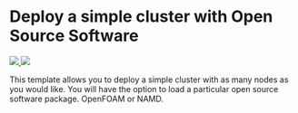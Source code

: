 # Deploy a simple cluster with Open Source Software

<a href="https://portal.azure.com/#create/Microsoft.Template/uri/https%3A%2F%2Fraw.githubusercontent.com%2Faz-cat%2FHPC-5clickTemplates%2Fmaster%2FCopyHPCCluster%2Fazuredeploy.json" target="_blank">
    <img src="http://azuredeploy.net/deploybutton.png"/>
</a>
<a href="http://armviz.io/#/?load=https%3A%2F%2Fraw.githubusercontent.com%2Faz-cat%2FHPC-5clickTemplates%2Fmaster%2FCopyHPCCluster%2Fazuredeploy.json" target="_blank">
    <img src="http://armviz.io/visualizebutton.png"/>
</a>


This template allows you to deploy a simple cluster with as many nodes as you would like. You will have the option to load a particular open source software package. OpenFOAM or NAMD.
